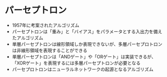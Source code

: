 # パーセプトロン
- 1957年に考案されたアルゴリズム
- パーセプトロンは「重み」と「バイアス」をパラメータとする入出力を備えたアルゴリズム
- 単層パーセプトロンは線形領域しか表現できないが、多層パーセプロトロンは非線形領域を表現することができる
- 単層パーセプトロンは「ANDゲート」や「ORゲート」は実装できるが、「XORゲート」を表現するには多層パーセプトロンが必要となる
- パーセプロトロンはニューラルネットワークの起源となるアルゴリズム
